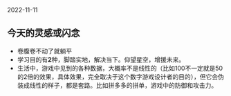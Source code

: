 2022-11-11
## 今天的灵感或闪念
- 卷腹卷不动了就躺平
- 学习目的有**2**种，脚踏实地，解决当下。仰望星空，增援未来。
- 生活中，游戏中见到的各种数据，大概率不是线性的（比如100不一定就是50的2倍的效果，具体效果，完全取决于这个数字游戏设计者的目的），但它会伪装成线性的样子，都是套路。比如拼多多的拼单，游戏中的防御和攻击力。